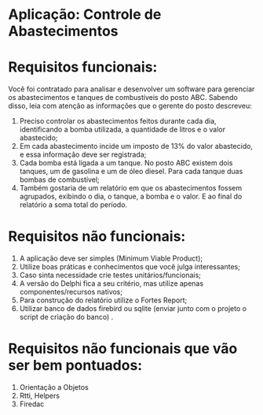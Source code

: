 # Aplicação: Controle de Abastecimentos

# Requisitos funcionais:
Você foi contratado para analisar e desenvolver um software para gerenciar os abastecimentos e tanques de combustíveis do posto ABC. Sabendo disso, leia com atenção as informações que o gerente do posto descreveu:
1.	Preciso controlar os abastecimentos feitos durante cada dia, identificando a bomba utilizada, a quantidade de litros e o valor abastecido;
2.	Em cada abastecimento incide um imposto de 13% do valor abastecido, e essa informação deve ser registrada;
3.	Cada bomba está ligada a um tanque. No posto ABC existem dois tanques, um de gasolina e um de óleo diesel. Para cada tanque duas bombas de combustível;
4.	Também gostaria de um relatório em que os abastecimentos fossem agrupados, exibindo o dia, o tanque, a bomba e o valor. E ao final do relatório a soma total do período.

# Requisitos não funcionais:
1.	A aplicação deve ser simples (Minimum Viable Product);
2.	Utilize boas práticas e conhecimentos que você julga interessantes;
3.	Caso sinta necessidade crie testes unitários/funcionais;
4.	A versão do Delphi fica a seu critério, mas utilize apenas componentes/recursos nativos;
5.	Para construção do relatório utilize o Fortes Report;
6.	Utilizar banco de dados firebird ou sqlite (enviar junto com o projeto o script de criação do banco) .

# Requisitos não funcionais que vão ser bem pontuados:
1.	Orientação a Objetos
2.	Rtti, Helpers
3.	Firedac
